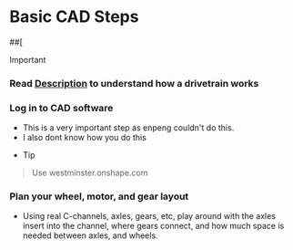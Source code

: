 # Basic CAD Steps
##[
> [!IMPORTANT]
> ### Read [Description](Description.md) to understand how a drivetrain works
### Log in to CAD software
- This is a very important step as enpeng couldn't do this.
- I also dont know how you do this
- > [!TIP]
> Use westminster.onshape.com

### Plan your wheel, motor, and gear layout
- Using real C-channels, axles, gears, etc, play around with the axles insert into the channel, where gears connect, and how much space is needed between axles, and wheels.


